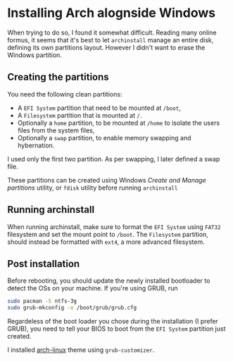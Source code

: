 # Installing Arch alognside Windows
When trying to do so, I found it somewhat difficult. Reading many online formus, it seems that it's best to let `archinstall` manage an entire disk, defining its own partitions layout. However I didn't want to erase the Windows partition.

## Creating the partitions
You need the following clean partitions:
* A `EFI System` partition that need to be mounted at `/boot`,
* A `Filesystem` partition that is mounted at `/`.
* Optionally a `home` partition, to be mounted at `/home` to isolate the users files from the system files,
* Optionally a `swap` partition, to enable memory swapping and hybernation.
  
I used only the first two partition. As per swapping, I later defined a swap file.

These partitions can be created using Windows *Create and Manage partitions* utility, or `fdisk` utility before running `archinstall`

## Running archinstall
When running archinstall, make sure to format the `EFI System` using `FAT32` filesystem and set the mount point to `/boot`. The `Filesystem` partition, should instead be formatted with `ext4`, a more advanced filesystem.

## Post installation

Before rebooting, you should update the newly installed bootloader to detect the OSs on your machine. If you're using GRUB, run
```sh
sudo pacman -S ntfs-3g
sudo grub-mkconfig -o /boot/grub/grub.cfg
```
Regardeless of the boot loader you chose during the installation (I prefer GRUB), you need to tell your BIOS to boot from the `EFI System` partition just created.

I installed [arch-linux](https://k1ng.dev/distro-grub-themes/preview) theme using `grub-customizer`.